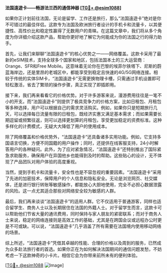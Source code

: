 **法国遠遊卡——畅游法兰西的通信神器 [[TG💪+ @esim1088](https://t.me/s/esim1088)]**

如果你正计划前往法国，无论是留学、工作还是旅行，那么“法国遠遊卡”绝对是你不可错过的最佳伴侣。这款专为法国及欧洲旅行者设计的手机卡和流量卡，以其便捷性、高性价比和稳定性赢得了无数用户的青睐。在这篇文章中，我们将从多个角度为你详细介绍这款产品，帮助你更好地了解它为何能成为你的法国之行的得力助手。

首先，让我们来聊聊“法国遠遊卡”的核心优势之一——网络覆盖。这款卡采用了最新的eSIM技术，支持全球多个国家和地区，包括法国本土的三大运营商：Orange、SFR和Free Mobile。这意味着无论你在巴黎的埃菲尔铁塔下、尼斯的蔚蓝海岸边，还是里昂的老城区中，都能享受到稳定且快速的4G/5G网络连接。相较于传统的实体SIM卡，“法国遠遊卡”无需更换物理卡槽，只需通过手机设置即可轻松激活，省去了繁琐的操作步骤，真正实现了即插即用。

接下来，我们再来看看它的价格优势。对于许多游客来说，漫游费用往往是一笔不小的开支。而“法国遠遊卡”则提供了极具竞争力的价格方案，比如日租包、月租包等多种选择，用户可以根据自己的需求灵活购买。例如，如果你只是短期旅行几天，可以选择每日流量有限的日租包，既经济实惠又满足基本需求；而如果需要长期逗留或频繁往返，则可以选择更划算的月租包，享受更加稳定的资费标准。这种多样化的计费模式，无疑大大降低了用户的使用成本。

除了网络覆盖和价格优势外，“法国遠遊卡”还具备诸多实用功能。例如，它支持多国语言切换，方便不同国籍的用户操作；同时，还提供在线客服支持，24小时解答用户的各种疑问。此外，为了应对紧急情况，“法国遠遊卡”还特别推出了国际紧急求助服务，确保用户在异国他乡也能得到及时的帮助。这些贴心的设计，无不体现了产品团队对用户体验的高度重视。

当然，提到手机卡和流量卡，安全性也是不容忽视的重要因素。“法国遠遊卡”采用了先进的加密技术，保障用户的个人信息和隐私安全。无论是浏览网页、社交媒体，还是进行银行转账等敏感操作，都能放心大胆地使用，完全不必担心数据泄露的风险。这一点尤其适合那些对网络安全较为敏感的人群。

最后，我们再来谈谈“法国遠遊卡”的适用人群。它不仅适用于普通游客，同样也适合留学生、商务人士以及长期居住在法国的外籍人士。对于留学生而言，这款卡可以帮助他们节省大量的通讯费用，同时保持与家人朋友的紧密联系；而对于商务人士来说，稳定的网络连接则是高效工作的基础，尤其是在跨国会议或远程办公时更是不可或缺。可以说，“法国遠遊卡”几乎涵盖了所有需要在法国境内使用移动网络的场景。

综上所述，“法国遠遊卡”凭借其卓越的性能、合理的价格以及周到的服务，已然成为众多赴法旅行者的首选。如果你正在为如何解决法国期间的通信问题发愁，不妨考虑一下这款神奇的小卡片。相信它会为你带来前所未有的便利体验。

[[TG💪+ @esim1088](https://t.me/s/esim1088) ![Image](https://i.postimg.cc/4NQfJmqS/Snipaste-2025-05-13-00-14-12.png)]